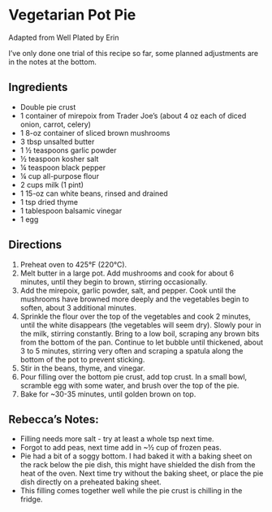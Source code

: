 # Vegetarian Pot Pie
Adapted from Well Plated by Erin

I’ve only done one trial of this recipe so far, some planned adjustments are in the notes at the bottom.

## Ingredients

* Double pie crust
* 1 container of mirepoix from Trader Joe’s (about 4 oz each of diced onion, carrot, celery)
* 1 8-oz container of sliced brown mushrooms
* 3 tbsp unsalted butter
* 1 ½ teaspoons garlic powder
* ½ teaspoon kosher salt
* ¼ teaspoon black pepper
* ¼ cup all-purpose flour
* 2 cups milk (1 pint)
* 1 15-oz can white beans, rinsed and drained
* 1 tsp dried thyme
* 1 tablespoon balsamic vinegar
* 1 egg

## Directions

1.  Preheat oven to 425°F (220°C).
2.  Melt butter in a large pot. Add mushrooms and cook for about 6 minutes, until they begin to brown, stirring occasionally.
3.  Add the mirepoix, garlic powder, salt, and pepper. Cook until the mushrooms have browned more deeply and the vegetables begin to soften, about 3 additional minutes.
4.  Sprinkle the flour over the top of the vegetables and cook 2 minutes, until the white disappears (the vegetables will seem dry). Slowly pour in the milk, stirring constantly. Bring to a low boil, scraping any brown bits from the bottom of the pan. Continue to let bubble until thickened, about 3 to 5 minutes, stirring very often and scraping a spatula along the bottom of the pot to prevent sticking.
5.  Stir in the beans, thyme, and vinegar.
6.  Pour filling over the bottom pie crust, add top crust. In a small bowl, scramble egg with some water, and brush over the top of the pie.
7.  Bake for ~30-35 minutes, until golden brown on top.

## Rebecca’s Notes:

* Filling needs more salt - try at least a whole tsp next time.
* Forgot to add peas, next time add in ~½ cup of frozen peas.
* Pie had a bit of a soggy bottom. I had baked it with a baking sheet on the rack below the pie dish, this might have shielded the dish from the heat of the oven. Next time try without the baking sheet, or place the pie dish directly on a preheated baking sheet.
* This filling comes together well while the pie crust is chilling in the fridge.